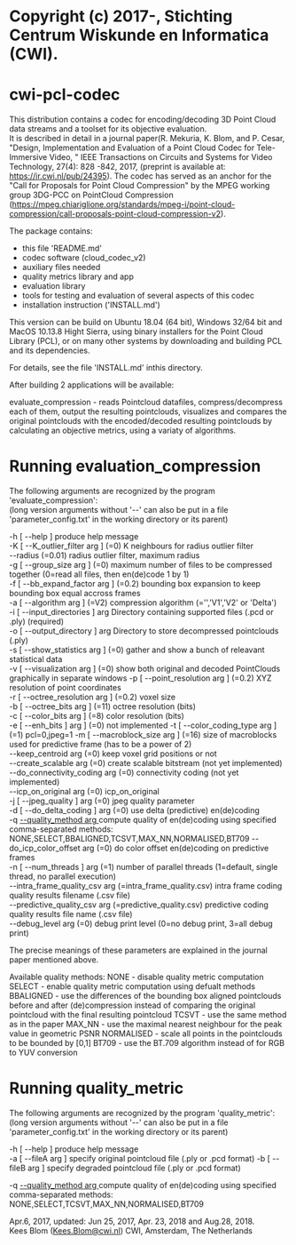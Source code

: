 # Copyright (c) 2017-, Stichting Centrum Wiskunde en Informatica (CWI).

cwi-pcl-codec
=============

This distribution contains a codec for encoding/decoding 3D Point Cloud data streams
and a toolset for its objective evaluation.   
It is described in detail in a journal paper(R. Mekuria, K. Blom, and P. Cesar,
"Design, Implementation and Evaluation of a Point Cloud Codec for Tele-Immersive Video,
" IEEE Transactions on Circuits and Systems for Video Technology, 27(4): 828 -842, 2017,
(preprint is available at: https://ir.cwi.nl/pub/24395).
The codec has served as an anchor for the "Call for Proposals for Point Cloud Compression"
by  the MPEG working group 3DG-PCC on PointCloud Compression
(https://mpeg.chiariglione.org/standards/mpeg-i/point-cloud-compression/call-proposals-point-cloud-compression-v2).

The package contains:

* this file 'README.md'
* codec software (cloud_codec_v2)
* auxiliary files needed
* quality metrics library and app
* evaluation library
* tools for testing and evaluation of several aspects of this codec
* installation instruction ('INSTALL.md')

This version can be build on  Ubuntu 18.04 (64 bit), Windows 32/64 bit and MacOS 10.13.8 Hight Sierra,
using binary installers for the Point Cloud Library (PCL), or on many other systems by downloading
and building PCL and its dependencies.

For details, see the file 'INSTALL.md' inthis directory.

After building 2 applications will be available:

evaluate_compression - reads Pointcloud datafiles, compress/decompress each of them, output the resulting pointclouds,
		     visualizes and compares the original pointclouds with the encoded/decoded resulting pointclouds
		     by calculating an objective metrics, using a variaty of algorithms.

Running evaluation_compression
==============================

The following arguments are recognized by the program 'evaluate_compression':  
(long version arguments without '--' can also be put in a file 'parameter_config.txt' in the working directory or its parent)

  -h [ --help ]                         produce help message  
  -K [ --K_outlier_filter arg ] (=0)    K neighbours for radius outlier filter   
  --radius (=0.01)                      radius outlier filter, maximum radius  
  -g [ --group_size arg ] (=0)          maximum number of files to be compressed together (0=read all files, then en(de)code 1 by 1)  
  -f [ --bb_expand_factor arg ] (=0.2)  bounding box expansion to keep bounding box equal accross frames  
  -a [ --algorithm  arg ] (=V2)         compression algorithm (='','V1','V2' or 'Delta')  
  -i [ --input_directories ] arg        Directory containing supported files (.pcd or .ply) (required)  
  -o [ --output_directory ] arg         Directory to store decompressed pointclouds (.ply)  
  -s [ --show_statistics arg ] (=0)     gather and show a bunch of releavant statistical data  
  -v [ --visualization arg ] (=0)       show both original and decoded PointClouds graphically in separate windows
  -p [ --point_resolution arg ] (=0.2)  XYZ resolution of point coordinates  
  -r [ --octree_resolution arg ] (=0.2) voxel size  
  -b [ --octree_bits arg ] (=11)        octree resolution (bits)  
  -c [ --color_bits arg ] (=8)          color resolution (bits)  
  -e [ --enh_bits ] arg ] (=0)          not implemented
  -t [ --color_coding_type arg ] (=1)   pcl=0,jpeg=1
  -m [ --macroblock_size arg ] (=16)    size of macroblocks used for predictive frame (has to be a power of 2)  
  --keep_centroid  arg (=0)             keep voxel grid positions or not  
  --create_scalable arg (=0)            create scalable bitstream (not yet implemented)  
  --do_connectivity_coding arg (=0)     connectivity coding (not yet implemented)  
  --icp_on_original arg (=0)            icp_on_original  
  -j [ --jpeg_quality ] arg (=0)        jpeg quality parameter  
  -d [ --do_delta_coding ] arg (=0)     use delta (predictive) en(de)coding  
  -q [ --quality_method arg ](="NONE")  compute quality of en(de)coding using specified comma-separated methods:
       			    												NONE,SELECT,BBALIGNED,TCSVT,MAX_NN,NORMALISED,BT709
  --do_icp_color_offset arg (=0)        do color offset en(de)coding on predictive frames  
  -n [ --num_threads ] arg (=1)         number of parallel threads (1=default, single  thread, no parallel execution)  
  --intra_frame_quality_csv arg (=intra_frame_quality.csv) intra frame coding quality results filename (.csv file)  
  --predictive_quality_csv arg (=predictive_quality.csv) predictive coding quality results file name (.csv file)  
  --debug_level arg (=0)                debug print level (0=no debug print, 3=all debug print)  

The precise meanings of these parameters are explained in the journal paper mentioned above.

Available quality methods:
NONE            - disable quality metric computation
SELECT					- enable quality metric computation using defualt methods
BBALIGNED				- use the differences of the bounding box aligned pointclouds before and after (de)compression
									instead of comparing the original pointcloud with the final resulting pointcloud
TCSVT           - use the same method as in the paper
MAX_NN          - use the maximal nearest neighbour for the peak value in geometric PSNR
NORMALISED      - scale all points in the pointclouds to be bounded by [0,1]
BT709           - use the BT.709 algorithm instead of for RGB to YUV conversion


Running quality_metric
======================

The following arguments are recognized by the program 'quality_metric':  
(long version arguments without '--' can also be put in a file 'parameter_config.txt' in the working directory or its parent)


  -h [ --help ]                         produce help message  
  -a [ --fileA arg ]                    specify original pointcloud file (.ply or .pcd format) 
  -b [ --fileB arg ]                    specify degraded pointcloud file (.ply or .pcd format)

  -q [ --quality_method arg ](="NONE")  compute quality of en(de)coding using specified comma-separated methods:
                          			    		NONE,SELECT,TCSVT,MAX_NN,NORMALISED,BT709


Apr.6, 2017, updated: Jun 25, 2017, Apr. 23, 2018 and Aug.28, 2018.   
Kees Blom (Kees.Blom@cwi.nl) CWI, Amsterdam, The Netherlands
